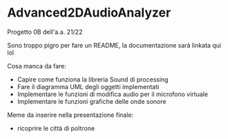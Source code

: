 # Advanced2DAudioAnalyzer
Progetto 0B dell'a.a. 21/22


Sono troppo pigro per fare un README, la documentazione sarà linkata qui lol


Cosa manca da fare:

- Capire come funziona la libreria Sound di processing
- Fare il diagramma UML degli oggetti implementati
- Implementare le funzioni di modifica audio per il microfono virtuale
- Implementare le funzioni grafiche delle onde sonore


Meme da inserire nella presentazione finale:

- ricoprire le città di poltrone
